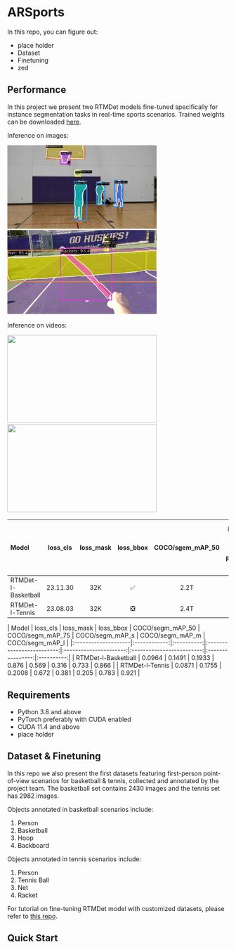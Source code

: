 # ARSports


In this repo, you can figure out:

* place holder
* Dataset
* Finetuning
* zed

## Performance

In this project we present two RTMDet models fine-tuned specifically for instance segmentation tasks in real-time sports scenarios. Trained weights can be downloaded [here]().

Inference on images:
<p align="left">
    <img src="demo/image_basketball.png" width=340px/>
    <img src="demo/image_tennis.png" width=340px/>
</p>

Inference on videos:
<p align="left">
    <img src="demo/test_lvb_l.gif" width=340px height=200px/>
    <img src="demo/test_lvt_l.gif" width=340px height=200px/>
</p>

| Model     | loss_cls | loss_mask | loss_bbox | COCO/sgem_mAP_50 | Minimum GPU Memory Usage of Finetuning (Q-Lora) | Minimum GPU Usage of Generating 2048 Tokens (Int4) | Tool Usage |
|:----------|:------------:|:----------:|:-------------------------:|:----------------------:|:-----------------------------------------------:|:--------------------------------------------------:|:----------:|
| RTMDet-l-Basketball |   23.11.30   |    32K     |             ✅             |          2.2T          |                      5.8GB                      |                       2.9GB                        |     ✅      |  
| RTMDet-l-Tennis   |   23.08.03   |    32K     |             ❎             |          2.4T          |                     11.5GB                      |                       8.2GB                        |     ✅      |   




| Model               |  loss_cls | loss_mask | loss_bbox | COCO/segm_mAP_50 | COCO/segm_mAP_75 | COCO/segm_mAP_s | COCO/segm_mAP_m | COCO/segm_mAP_l |
|:--------------------|:------------:|:----------:|:-------------------------:|:----------------------:|:-------------------------:|:----------------:|:----------:|
| RTMDet-l-Basketball |   0.0964   |  0.1491 | 0.1933 | 0.876 | 0.569  | 0.316 |     0.733     | 0.866 |
| RTMDet-l-Tennis     |   0.0871   |  0.1755 | 0.2008 | 0.672 | 0.381  | 0.205 |     0.783     | 0.921 |


## Requirements
* Python 3.8 and above
* PyTorch preferably with CUDA enabled
* CUDA 11.4 and above
* place holder


## Dataset & Finetuning

In this repo we also present the first datasets featuring first-person point-of-view scenarios for basketball & tennis, collected and annotated by the project team. The basketball set contains 2430 images and the tennis set has 2982 images.

Objects annotated in basketball scenarios include:
1. Person
2. Basketball
3. Hoop
4. Backboard

Objects annotated in tennis scenarios include:
1. Person
2. Tennis Ball
3. Net
4. Racket

For tutorial on fine-tuning RTMDet model with customized datasets, please refer to [this repo](https://github.com/makeabilitylab/mmdet-fine-tuning).

## Quick Start